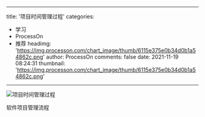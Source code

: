 
---
title: '项目时间管理过程'
categories: 
 - 学习
 - ProcessOn
 - 推荐
headimg: 'https://img.processon.com/chart_image/thumb/6115e375e0b34d0b1a54862c.png'
author: ProcessOn
comments: false
date: 2021-11-19 08:24:31
thumbnail: 'https://img.processon.com/chart_image/thumb/6115e375e0b34d0b1a54862c.png'
---

<div>   
<img class="thumb" alt="项目时间管理过程" src="https://img.processon.com/chart_image/thumb/6115e375e0b34d0b1a54862c.png" referrerpolicy="no-referrer">
<p>软件项目管理流程</p>  
</div>
            